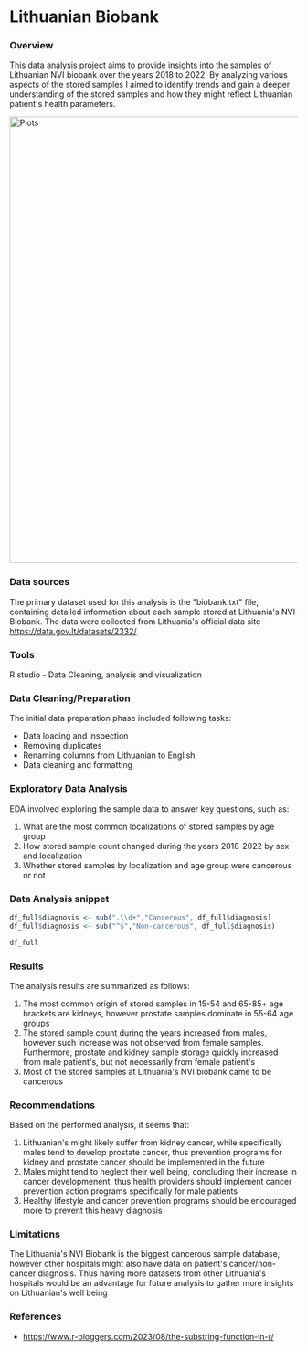 # Lithuanian Biobank

### Overview

This data analysis project aims to provide insights into the samples of Lithuanian NVI biobank over the years 2018 to 2022. By analyzing various aspects of the stored samples I aimed to identify trends and gain a deeper understanding of the stored samples and how they might reflect Lithuanian patient's health parameters. 

<img width="781" alt="Plots" src="https://github.com/szubaviciute/Lithuanian-Biobank/assets/159541216/f2165978-0fae-4e2a-8cc7-e14ef3eb5f98">

### Data sources

The primary dataset used for this analysis is the "biobank.txt" file, containing detailed information about each sample stored at Lithuania's NVI Biobank. The data were collected from Lithuania's official data site https://data.gov.lt/datasets/2332/

### Tools

R studio - Data Cleaning, analysis and visualization

### Data Cleaning/Preparation

The initial data preparation phase included following tasks:

- Data loading and inspection
- Removing duplicates
- Renaming columns from Lithuanian to English
- Data cleaning and formatting

### Exploratory Data Analysis

EDA involved exploring the sample data to answer key questions, such as:

1. What are the most common localizations of stored samples by age group
2. How stored sample count changed during the years 2018-2022 by sex and localization
3. Whether stored samples by localization and age group were cancerous or not

### Data Analysis snippet

``` R
df_full$diagnosis <- sub(".\\d+","Cancerous", df_full$diagnosis)
df_full$diagnosis <- sub("^$","Non-cancerous", df_full$diagnosis)

df_full
```

### Results

The analysis results are summarized as follows:
1. The most common origin of stored samples in 15-54 and 65-85+ age brackets are kidneys, however prostate samples dominate in 55-64 age groups
2. The stored sample count during the years increased from males, however such increase was not observed from female samples. Furthermore, prostate and kidney sample storage quickly increased from male patient's, but not necessarily from female patient's
3. Most of the stored samples at Lithuania's NVI biobank came to be cancerous

### Recommendations

Based on the performed analysis, it seems that:

1. Lithuanian's might likely suffer from kidney cancer, while specifically males tend to develop prostate cancer, thus prevention programs for kidney and prostate cancer should be implemented in the future
2. Males might tend to neglect their well being, concluding their increase in cancer developmenent, thus health providers should implement cancer prevention action programs specifically for male patients
3. Healthy lifestyle and cancer prevention programs should be encouraged more to prevent this heavy diagnosis

### Limitations

The Lithuania's NVI Biobank is the biggest cancerous sample database, however other hospitals might also have data on patient's cancer/non-cancer diagnosis. Thus having more datasets from other Lithuania's hospitals would be an advantage for future analysis to gather more insights on Lithuanian's well being

### References

- https://www.r-bloggers.com/2023/08/the-substring-function-in-r/
